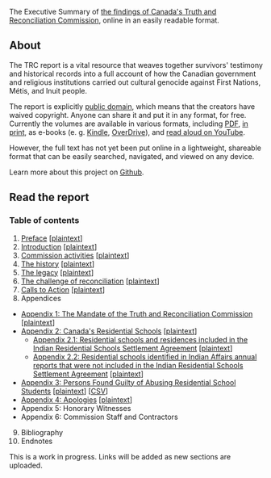 The Executive Summary of [the findings of Canada's Truth and Reconciliation Commission](http://www.trc.ca/websites/trcinstitution/index.php?p=890), online in an easily readable format.

## About

The TRC report is a vital resource that weaves together survivors' testimony and historical records into a full account of how the Canadian government and religious institutions carried out cultural genocide against First Nations, Métis, and Inuit people.

The report is explicitly [public domain](https://en.wikipedia.org/wiki/Public_domain), which means that the creators have waived copyright. Anyone can share it and put it in any format, for free. Currently the volumes are available in various formats, including [PDF](https://nctr.ca/records/reports/#trc-reports), [in print](https://www.mqup.ca/truth-and-reconciliation-commission-of-canada-comm-contributor-118863.php), as e-books (e. g. [Kindle](https://www.amazon.ca/s/ref=dp_byline_sr_book_1?ie=UTF8&field-author=Truth+and+Reconciliation+Commission+of+Canada&search-alias=books-ca), [OverDrive](https://toronto.overdrive.com/search/creatorId?query=999317&sortBy=newlyadded)), and [read aloud on YouTube](https://www.youtube.com/playlist?list=PLxPr_RIsvg9JJWoiRx2kl2v24r_pu7JbR).

However, the full text has not yet been put online in a lightweight, shareable format that can be easily searched, navigated, and viewed on any device.

Learn more about this project on [Github](https://github.com/nevillepark/trc).

## Read the report

### Table of contents

1. [Preface](/trc/preface) [[plaintext](/txt/preface.txt)]
2. [Introduction](/trc/introduction) [[plaintext](/txt/introduction.txt)]
3. [Commission activities](/trc/commission-activities) [[plaintext](/txt/commission-activities.txt)]
4. [The history](/trc/history) [[plaintext](/txt/history.txt)]
5. [The legacy](/trc/legacy) [[plaintext](/txt/legacy.txt)]
6. [The challenge of reconciliation](/trc/challenge) [[plaintext](/txt/challenge.txt)]
7. [Calls to Action](/trc/calls-to-action) [[plaintext](/txt/calls-to-action.txt)]
8. Appendices
- [Appendix 1: The Mandate of the Truth and Reconciliation Commission](/trc/appendix-1) [[plaintext](/txt/appendix-1.txt)]
- [Appendix 2: Canada's Residential Schools](/trc/appendix-2) [[plaintext](/txt/appendix-2.txt)]
  - [Appendix 2.1: Residential schools and residences included in the Indian Residential Schools Settlement Agreement](/trc/appendix-2-1) [[plaintext](/txt/appendix-2.1.txt)]
  - [Appendix 2.2: Residential schools identified in Indian Affairs annual reports that were not included in the Indian Residential Schools Settlement Agreement](/trc/appendix-2-2) [[plaintext](/txt/appendix-2.2.txt)]
- [Appendix 3: Persons Found Guilty of Abusing Residential School Students](/trc/appendix-3) [[plaintext](/txt/appendix-3.txt)] [[CSV](/trc/appendix-3.csv)]
- [Appendix 4: Apologies](/trc/appendix-4) [[plaintext](/txt/appendix-4.txt)]
- Appendix 5: Honorary Witnesses
- Appendix 6: Commission Staff and Contractors
9. Bibliography
10. Endnotes

This is a work in progress. Links will be added as new sections are uploaded.


